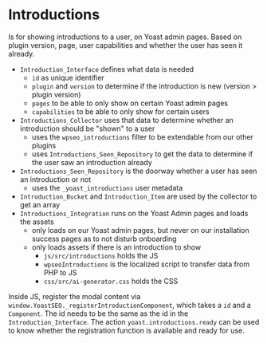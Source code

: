 # Introductions

Is for showing introductions to a user, on Yoast admin pages.
Based on plugin version, page, user capabilities and whether the user has seen it already.

- `Introduction_Interface` defines what data is needed
    - `id` as unique identifier
    - `plugin` and `version` to determine if the introduction is new (version > plugin version)
    - `pages` to be able to only show on certain Yoast admin pages
    - `capabilities` to be able to only show for certain users
- `Introductions_Collector` uses that data to determine whether an introduction should be "shown" to a user
    - uses the `wpseo_introductions` filter to be extendable from our other plugins
    - uses `Introductions_Seen_Repository` to get the data to determine if the user saw an introduction already
- `Introductions_Seen_Repository` is the doorway whether a user has seen an introduction or not
    - uses the `_yoast_introductions` user metadata
- `Introduction_Bucket` and `Introduction_Item` are used by the collector to get an array
- `Introductions_Integration` runs on the Yoast Admin pages and loads the assets
    - only loads on our Yoast admin pages, but never on our installation success pages as to not disturb onboarding
    - only loads assets if there is an introduction to show
        - `js/src/introductions` holds the JS
        - `wpseoIntroductions` is the localized script to transfer data from PHP to JS
        - `css/src/ai-generator.css` holds the CSS

Inside JS, register the modal content via `window.YoastSEO._registerIntroductionComponent`, which takes a
`id` and a `Component`. The id needs to be the same as the id in the `Introduction_Interface`.
The action `yoast.introductions.ready` can be used to know whether the registration function is available and ready for
use.
